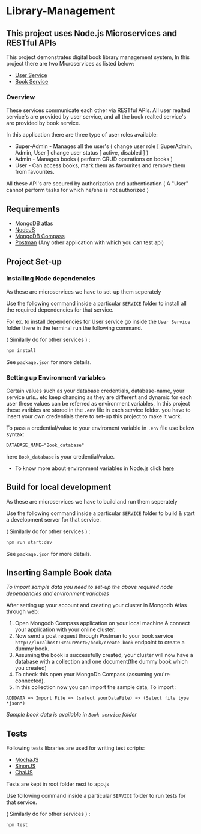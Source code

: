 # Library-Management 
## This project uses Node.js Microservices and RESTful APIs
This project demonstrates digital book library management system, In this project there are two Microservices as listed below:
- [User Service](User%20Service#User-Service)
- [Book Service](Book%20Service#Book-Service)

### Overview
These services communicate each other via RESTful APIs. All user realted service's are provided by user service, and all the book realted service's are provided by book service.

In this application there are three type of user roles available:
- Super-Admin - Manages all the user's ( change user role [ SuperAdmin, Admin, User ] change user status [ active, disabled ] )
- Admin - Manages books ( perform CRUD operations on books )
- User - Can access books, mark them as favourites and remove them from favourites.

All these API's are secured by authorization and authentication ( A "User" cannot perform tasks for which he/she is not authorized )

## Requirements

* [MongoDB atlas](https://www.mongodb.com/cloud/atlas/register)
* [NodeJS](https://nodejs.org/en/download "NodeJS")
* [MongoDB Compass](https://www.mongodb.com/try/download/compass)
* [Postman](https://www.postman.com/downloads/) (Any other application with which you can test api)

## Project Set-up
### Installing Node dependencies
As these are microservices we have to set-up them seperately

Use the following command inside a particular `SERVICE` folder to install all the required dependencies for that service.

For ex. to install dependencies for User service go inside the `User Service` folder there in the terminal run the following command.

( Similarly do for other services ) :

```sh
npm install
```

See `package.json` for more details.
### Setting up Environment variables
Certain values such as your database credentials, database-name, your service urls.. etc keep changing as they are different and dynamic for each user these values can be referred as environment variables, In this project these varibles are stored in the `.env` file in each service folder. you have to insert your own credentials there to set-up this project to make it work.

To pass a credential/value to your enviroment variable in `.env` file use below syntax:
```env
DATABASE_NAME="Book_database"
```
here `Book_database` is your credential/value.

* To know more about environment variables in Node.js click [here](https://nodejs.dev/learn/how-to-read-environment-variables-from-nodejs)
## Build for local development

As these are microservices we have to build and run them seperately

Use the following command inside a particular `SERVICE` folder to build & start a development server for that service.

( Similarly do for other services ) :

```sh
npm run start:dev
```

See `package.json` for more details.
## Inserting Sample Book data
*To import sample data you need to set-up the above required node dependencies and environment variables*

After setting up your account and creating your cluster in Mongodb Atlas through web:

1. Open Mongodb Compass application on your local machine & connect your application with your online cluster.
2. Now send a post request through Postman to your book service `http://localhost:<YourPort>/book/create-book` endpoint to create a dummy book.
3. Assuming the book is successfully created, your cluster will now have a database with a collection and one document(the dummy book which you created)
4. To check this open your MongoDb Compass (assuming you're connected).
5. In this collection now you can import the sample data, To import : 

`ADDDATA => Import File => (select yourDataFile) => (Select file type *json*)`

*Sample book data is available in `Book service` folder*
## Tests

Following tests libraries are used for writing test scripts:
* [MochaJS](https://mochajs.org "MochaJS")
* [SinonJS](http://sinonjs.org "SinonJS")
* [ChaiJS](http://chaijs.com/ "ChaiJS")

Tests are kept in root folder next to app.js

Use following command inside a particular `SERVICE` folder to run tests for that service.

( Similarly do for other services ) :

```sh
npm test
```
